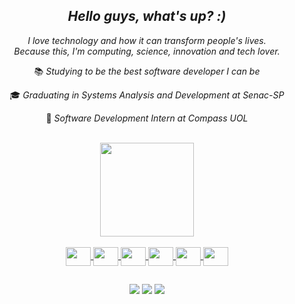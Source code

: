 <div align="center">
  
## *Hello guys, what's up? :)*


*I love technology and how it can transform people's lives.*<br />
*Because this, I'm computing, science, innovation and tech lover.*<br />

📚 *Studying to be the best software developer I can be*<br />
  
🎓 *Graduating in Systems Analysis and Development at Senac-SP*<br />
  
🚀 *Software Development Intern at Compass UOL*<br /> 
  
  
  
 

</div>
<br />

  <div align="center" >
  <a href="https://github.com/WagnerSousaLima">
 
  <img  height="150em" src="https://github-readme-stats.vercel.app/api/top-langs/?username=WagnerLima-Compass&layout=compact&langs_count=7&theme=dark"/>
</div>
<div align="center" style="display: inline_block"><br>
  
<img align="center" height="30" width="40"  src="https://cdn.jsdelivr.net/gh/devicons/devicon/icons/html5/html5-original.svg" />
<img align="center" height="30" width="40"  src="https://cdn.jsdelivr.net/gh/devicons/devicon/icons/css3/css3-original.svg" />
<img align="center" height="30" width="40"  src="https://cdn.jsdelivr.net/gh/devicons/devicon/icons/javascript/javascript-original.svg" />
<img align="center" height="30" width="40" src="https://cdn.jsdelivr.net/gh/devicons/devicon/icons/typescript/typescript-original.svg" />
<img align="center" height="30" width="40" src="https://cdn.jsdelivr.net/gh/devicons/devicon/icons/react/react-original.svg" />
<img align="center" height="30" width="40" src="https://cdn.jsdelivr.net/gh/devicons/devicon/icons/amazonwebservices/amazonwebservices-plain-wordmark.svg" />
  

 </div>
  
  ##
 
<div align="center"> 
 <a href = "mailto:wagner.kima.pb@compasso.com.br"><img src="https://img.shields.io/badge/-email-%23333?style=for-the-badge&logo=email&logoColor=white" target="_blank"></a>
 <a href="https://www.linkedin.com/in/wagnersl7" target="_blank"><img src="https://img.shields.io/badge/-LinkedIn-%230077B5?style=for-the-badge&logo=linkedin&logoColor=white" target="_blank"></a> 
 <a href="https://github.com/WagnerSousaLima" target="_blank"><img src="https://img.shields.io/badge/-Github-%230077B5?style=for-the-badge&logo=github&logoColor=black%22" target="_blank"></a>

  </div>
         
